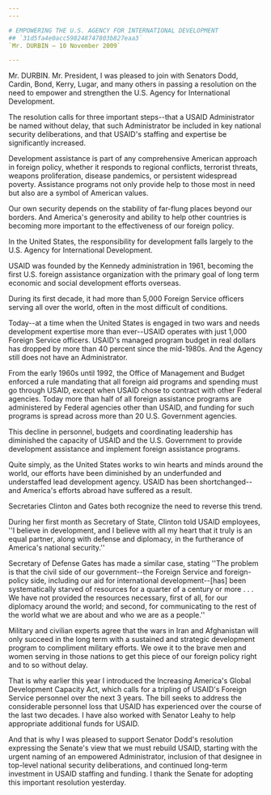 ```yaml
---
---

# EMPOWERING THE U.S. AGENCY FOR INTERNATIONAL DEVELOPMENT
## `31d5fa4e0acc598248747803b827eaa3`
`Mr. DURBIN — 10 November 2009`

---
```



Mr. DURBIN. Mr. President, I was pleased to join with Senators Dodd, 
Cardin, Bond, Kerry, Lugar, and many others in passing a resolution on 
the need to empower and strengthen the U.S. Agency for International 
Development.

The resolution calls for three important steps--that a USAID 
Administrator be named without delay, that such Administrator be 
included in key national security deliberations, and that USAID's 
staffing and expertise be significantly increased.

Development assistance is part of any comprehensive American approach 
in foreign policy, whether it responds to regional conflicts, terrorist 
threats, weapons proliferation, disease pandemics, or persistent 
widespread poverty. Assistance programs not only provide help to those 
most in need but also are a symbol of American values.

Our own security depends on the stability of far-flung places beyond 
our borders. And America's generosity and ability to help other 
countries is becoming more important to the effectiveness of our 
foreign policy.

In the United States, the responsibility for development falls 
largely to the U.S. Agency for International Development.

USAID was founded by the Kennedy administration in 1961, becoming the 
first U.S. foreign assistance organization with the primary goal of 
long term economic and social development efforts overseas.

During its first decade, it had more than 5,000 Foreign Service 
officers serving all over the world, often in the most difficult of 
conditions.

Today--at a time when the United States is engaged in two wars and 
needs development expertise more than ever--USAID operates with just 
1,000 Foreign Service officers. USAID's managed program budget in real 
dollars has dropped by more than 40 percent since the mid-1980s. And 
the Agency still does not have an Administrator.

From the early 1960s until 1992, the Office of Management and Budget 
enforced a rule mandating that all foreign aid programs and spending 
must go through USAID, except when USAID chose to contract with other 
Federal agencies. Today more than half of all foreign assistance 
programs are administered by Federal agencies other than USAID, and 
funding for such programs is spread across more than 20 U.S. Government 
agencies.

This decline in personnel, budgets and coordinating leadership has 
diminished the capacity of USAID and the U.S. Government to provide 
development assistance and implement foreign assistance programs.

Quite simply, as the United States works to win hearts and minds 
around the world, our efforts have been diminished by an underfunded 
and understaffed lead development agency. USAID has been shortchanged--
and America's efforts abroad have suffered as a result.

Secretaries Clinton and Gates both recognize the need to reverse this 
trend.

During her first month as Secretary of State, Clinton told USAID 
employees, ''I believe in development, and I believe with all my heart 
that it truly is an equal partner, along with defense and diplomacy, in 
the furtherance of America's national security.''

Secretary of Defense Gates has made a similar case, stating ''The 
problem is that the civil side of our government--the Foreign Service 
and foreign-policy side, including our aid for international 
development--[has] been systematically starved of resources for a 
quarter of a century or more . . . We have not provided the resources 
necessary, first of all, for our diplomacy around the world; and 
second, for communicating to the rest of the world what we are about 
and who we are as a people.''

Military and civilian experts agree that the wars in Iran and 
Afghanistan will only succeed in the long term with a sustained and 
strategic development program to compliment military efforts. We owe it 
to the brave men and women serving in those nations to get this piece 
of our foreign policy right and to so without delay.

That is why earlier this year I introduced the Increasing America's 
Global Development Capacity Act, which calls for a tripling of USAID's 
Foreign Service personnel over the next 3 years. The bill seeks to 
address the considerable personnel loss that USAID has experienced over 
the course of the last two decades. I have also worked with Senator 
Leahy to help appropriate additional funds for USAID.

And that is why I was pleased to support Senator Dodd's resolution 
expressing the Senate's view that we must rebuild USAID, starting with 
the urgent naming of an empowered Administrator, inclusion of that 
designee in top-level national security deliberations, and continued 
long-term investment in USAID staffing and funding. I thank the Senate 
for adopting this important resolution yesterday.
